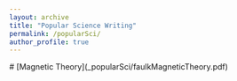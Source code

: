 ```yaml
---
layout: archive
title: "Popular Science Writing"
permalink: /popularSci/
author_profile: true
---
```

<p> </p>
# [Magnetic Theory](_popularSci/faulkMagneticTheory.pdf)
